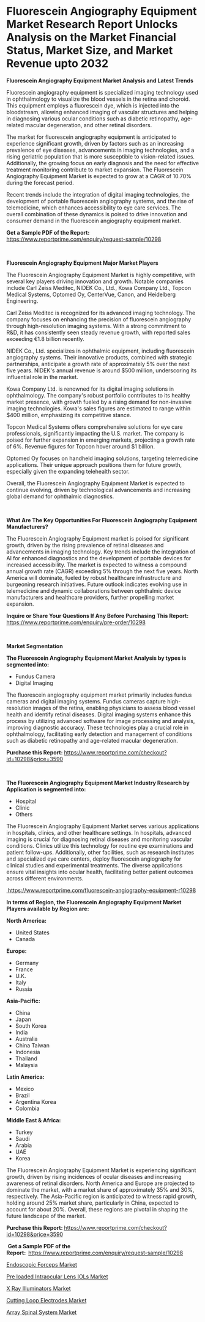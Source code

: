 <p><h1>Fluorescein Angiography Equipment Market Research Report Unlocks Analysis on the Market Financial Status, Market Size, and Market Revenue upto 2032</h1></p><p><strong>Fluorescein Angiography Equipment Market Analysis and Latest Trends</strong></p>
<p><p>Fluorescein angiography equipment is specialized imaging technology used in ophthalmology to visualize the blood vessels in the retina and choroid. This equipment employs a fluorescein dye, which is injected into the bloodstream, allowing enhanced imaging of vascular structures and helping in diagnosing various ocular conditions such as diabetic retinopathy, age-related macular degeneration, and other retinal disorders.</p><p>The market for fluorescein angiography equipment is anticipated to experience significant growth, driven by factors such as an increasing prevalence of eye diseases, advancements in imaging technologies, and a rising geriatric population that is more susceptible to vision-related issues. Additionally, the growing focus on early diagnosis and the need for effective treatment monitoring contribute to market expansion. The Fluorescein Angiography Equipment Market is expected to grow at a CAGR of 10.70% during the forecast period. </p><p>Recent trends include the integration of digital imaging technologies, the development of portable fluorescein angiography systems, and the rise of telemedicine, which enhances accessibility to eye care services. The overall combination of these dynamics is poised to drive innovation and consumer demand in the fluorescein angiography equipment market.</p></p>
<p><strong>Get a Sample PDF of the Report:&nbsp;</strong> <a href="https://www.reportprime.com/enquiry/request-sample/10298?utm_campaign=104&utm_medium=2&utm_source=Github&utm_content=ia&utm_term=20032025&utm_id=fluorescein-angiography-equipment">https://www.reportprime.com/enquiry/request-sample/10298</a></p>
<p>&nbsp;</p>
<p><strong>Fluorescein Angiography Equipment Major Market Players</strong></p>
<p><p>The Fluorescein Angiography Equipment Market is highly competitive, with several key players driving innovation and growth. Notable companies include Carl Zeiss Meditec, NIDEK Co., Ltd., Kowa Company Ltd., Topcon Medical Systems, Optomed Oy, CenterVue, Canon, and Heidelberg Engineering.</p><p>Carl Zeiss Meditec is recognized for its advanced imaging technology. The company focuses on enhancing the precision of fluorescein angiography through high-resolution imaging systems. With a strong commitment to R&D, it has consistently seen steady revenue growth, with reported sales exceeding €1.8 billion recently.</p><p>NIDEK Co., Ltd. specializes in ophthalmic equipment, including fluorescein angiography systems. Their innovative products, combined with strategic partnerships, anticipate a growth rate of approximately 5% over the next five years. NIDEK's annual revenue is around $500 million, underscoring its influential role in the market.</p><p>Kowa Company Ltd. is renowned for its digital imaging solutions in ophthalmology. The company's robust portfolio contributes to its healthy market presence, with growth fueled by a rising demand for non-invasive imaging technologies. Kowa's sales figures are estimated to range within $400 million, emphasizing its competitive stance.</p><p>Topcon Medical Systems offers comprehensive solutions for eye care professionals, significantly impacting the U.S. market. The company is poised for further expansion in emerging markets, projecting a growth rate of 6%. Revenue figures for Topcon hover around $1 billion.</p><p>Optomed Oy focuses on handheld imaging solutions, targeting telemedicine applications. Their unique approach positions them for future growth, especially given the expanding telehealth sector.</p><p>Overall, the Fluorescein Angiography Equipment Market is expected to continue evolving, driven by technological advancements and increasing global demand for ophthalmic diagnostics.</p></p>
<p>&nbsp;</p>
<p><strong>What Are The Key Opportunities For Fluorescein Angiography Equipment Manufacturers?</strong></p>
<p><p>The Fluorescein Angiography Equipment market is poised for significant growth, driven by the rising prevalence of retinal diseases and advancements in imaging technology. Key trends include the integration of AI for enhanced diagnostics and the development of portable devices for increased accessibility. The market is expected to witness a compound annual growth rate (CAGR) exceeding 5% through the next five years. North America will dominate, fueled by robust healthcare infrastructure and burgeoning research initiatives. Future outlook indicates evolving use in telemedicine and dynamic collaborations between ophthalmic device manufacturers and healthcare providers, further propelling market expansion.</p></p>
<p><strong>Inquire or Share Your Questions If Any Before Purchasing This Report:</strong> <a href="https://www.reportprime.com/enquiry/pre-order/10298?utm_campaign=104&utm_medium=2&utm_source=Github&utm_content=ia&utm_term=20032025&utm_id=fluorescein-angiography-equipment">https://www.reportprime.com/enquiry/pre-order/10298</a></p>
<p>&nbsp;</p>
<p><strong>Market Segmentation</strong></p>
<p><strong>The Fluorescein Angiography Equipment Market Analysis by types is segmented into:</strong></p>
<p><ul><li>Fundus Camera</li><li>Digital Imaging</li></ul></p>
<p><p>The fluorescein angiography equipment market primarily includes fundus cameras and digital imaging systems. Fundus cameras capture high-resolution images of the retina, enabling physicians to assess blood vessel health and identify retinal diseases. Digital imaging systems enhance this process by utilizing advanced software for image processing and analysis, improving diagnostic accuracy. These technologies play a crucial role in ophthalmology, facilitating early detection and management of conditions such as diabetic retinopathy and age-related macular degeneration.</p></p>
<p><strong>Purchase this Report:&nbsp;</strong><a href="https://www.reportprime.com/checkout?id=10298&price=3590&utm_campaign=104&utm_medium=2&utm_source=Github&utm_content=ia&utm_term=20032025&utm_id=fluorescein-angiography-equipment">https://www.reportprime.com/checkout?id=10298&price=3590</a></p>
<p>&nbsp;</p>
<p><strong>The Fluorescein Angiography Equipment Market Industry Research by Application is segmented into:</strong></p>
<p><ul><li>Hospital</li><li>Clinic</li><li>Others</li></ul></p>
<p><p>The Fluorescein Angiography Equipment Market serves various applications in hospitals, clinics, and other healthcare settings. In hospitals, advanced imaging is crucial for diagnosing retinal diseases and monitoring vascular conditions. Clinics utilize this technology for routine eye examinations and patient follow-ups. Additionally, other facilities, such as research institutes and specialized eye care centers, deploy fluorescein angiography for clinical studies and experimental treatments. The diverse applications ensure vital insights into ocular health, facilitating better patient outcomes across different environments.</p></p>
<p><a href="https://www.reportprime.com/fluorescein-angiography-equipment-r10298?utm_campaign=104&utm_medium=2&utm_source=Github&utm_content=ia&utm_term=20032025&utm_id=fluorescein-angiography-equipment">&nbsp;https://www.reportprime.com/fluorescein-angiography-equipment-r10298</a></p>
<p><strong>In terms of Region, the Fluorescein Angiography Equipment Market Players available by Region are:</strong></p>
<p>
    <p> <strong> North America: </strong>
        <ul>
            <li>United States</li>
            <li>Canada</li>
        </ul>
        </p> 
    <p> <strong> Europe: </strong>
        <ul>
            <li>Germany</li>
            <li>France</li>
            <li>U.K.</li>
            <li>Italy</li>
            <li>Russia</li>
        </ul>
        </p> 
    <p> <strong> Asia-Pacific: </strong>
        <ul>
            <li>China</li>
            <li>Japan</li>
            <li>South Korea</li>
            <li>India</li>
            <li>Australia</li>
            <li>China Taiwan</li>
            <li>Indonesia</li>
            <li>Thailand</li>
            <li>Malaysia</li>
        </ul>
        </p> 
    <p> <strong> Latin America: </strong>
        <ul>
            <li>Mexico</li>
            <li>Brazil</li>
            <li>Argentina Korea</li>
            <li>Colombia</li>
        </ul>
        </p> 
    <p> <strong> Middle East & Africa: </strong>
        <ul>
            <li>Turkey</li>
            <li>Saudi</li>
            <li>Arabia</li>
            <li>UAE</li>
            <li>Korea</li>
        </ul>
    </p>
    </p>
<p><p>The Fluorescein Angiography Equipment Market is experiencing significant growth, driven by rising incidences of ocular diseases and increasing awareness of retinal disorders. North America and Europe are projected to dominate the market, with a market share of approximately 35% and 30%, respectively. The Asia-Pacific region is anticipated to witness rapid growth, holding around 25% market share, particularly in China, expected to account for about 20%. Overall, these regions are pivotal in shaping the future landscape of the market.</p></p>
<p><strong>Purchase this Report: </strong><a href="https://www.reportprime.com/checkout?id=10298&price=3590&utm_campaign=104&utm_medium=2&utm_source=Github&utm_content=ia&utm_term=20032025&utm_id=fluorescein-angiography-equipment">https://www.reportprime.com/checkout?id=10298&price=3590</a></p>
<p>&nbsp;<strong>Get a Sample PDF of the Report:&nbsp;&nbsp;</strong><a href="https://www.reportprime.com/enquiry/request-sample/10298?utm_campaign=104&utm_medium=2&utm_source=Github&utm_content=ia&utm_term=20032025&utm_id=fluorescein-angiography-equipment">https://www.reportprime.com/enquiry/request-sample/10298</a></p>
<p><strong></strong></p>
<p><p><a href="https://github.com/NargisHussain432/Market-Research-Report-List-1/blob/main/endoscopic-forceps-market.md?utm_campaign=104&utm_medium=2&utm_source=Github&utm_content=ia&utm_term=20032025&utm_id=fluorescein-angiography-equipment">Endoscopic Forceps Market</a></p><p><a href="https://github.com/FahadAhmed223/Market-Research-Report-List-1/blob/main/pre-loaded-intraocular-lens-iols-market.md?utm_campaign=104&utm_medium=2&utm_source=Github&utm_content=ia&utm_term=20032025&utm_id=fluorescein-angiography-equipment">Pre loaded Intraocular Lens IOLs Market</a></p><p><a href="https://github.com/CliffMedina6/Market-Research-Report-List-7/blob/main/x-ray-illuminators-market.md?utm_campaign=104&utm_medium=2&utm_source=Github&utm_content=ia&utm_term=20032025&utm_id=fluorescein-angiography-equipment">X Ray Illuminators Market</a></p><p><a href="https://github.com/angelajermaine/Market-Research-Report-List-6/blob/main/cutting-loop-electrodes-market.md?utm_campaign=104&utm_medium=2&utm_source=Github&utm_content=ia&utm_term=20032025&utm_id=fluorescein-angiography-equipment">Cutting Loop Electrodes Market</a></p><p><a href="https://github.com/provorikovar/Market-Research-Report-List-7/blob/main/array-spinal-system-market.md?utm_campaign=104&utm_medium=2&utm_source=Github&utm_content=ia&utm_term=20032025&utm_id=fluorescein-angiography-equipment">Array Spinal System Market</a></p></p>